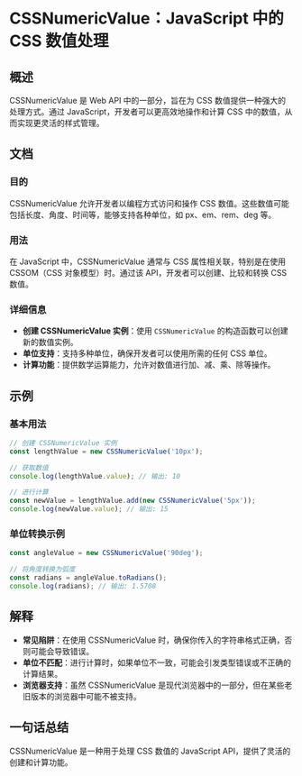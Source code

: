 <!--
Meta Description: # CSSNumericValue：JavaScript 中的 CSS 数值处理 ## 概述 CSSNumericValue 是 Web API 中的一部分，旨在为 CSS 数值提供一种强大的处理方式。通过 JavaScript，开发者可以更高效地操作和计算 CSS 中的数值，从而实现更灵活的样式管...
Meta Keywords: cssnumericvalue, css, javascript, const, api
-->

# CSSNumericValue：JavaScript 中的 CSS 数值处理

## 概述
CSSNumericValue 是 Web API 中的一部分，旨在为 CSS 数值提供一种强大的处理方式。通过 JavaScript，开发者可以更高效地操作和计算 CSS 中的数值，从而实现更灵活的样式管理。

## 文档
### 目的
CSSNumericValue 允许开发者以编程方式访问和操作 CSS 数值。这些数值可能包括长度、角度、时间等，能够支持各种单位，如 px、em、rem、deg 等。

### 用法
在 JavaScript 中，CSSNumericValue 通常与 CSS 属性相关联，特别是在使用 CSSOM（CSS 对象模型）时。通过该 API，开发者可以创建、比较和转换 CSS 数值。

### 详细信息
- **创建 CSSNumericValue 实例**：使用 `CSSNumericValue` 的构造函数可以创建新的数值实例。
- **单位支持**：支持多种单位，确保开发者可以使用所需的任何 CSS 单位。
- **计算功能**：提供数学运算能力，允许对数值进行加、减、乘、除等操作。

## 示例
### 基本用法
```javascript
// 创建 CSSNumericValue 实例
const lengthValue = new CSSNumericValue('10px');

// 获取数值
console.log(lengthValue.value); // 输出: 10

// 进行计算
const newValue = lengthValue.add(new CSSNumericValue('5px'));
console.log(newValue.value); // 输出: 15
```

### 单位转换示例
```javascript
const angleValue = new CSSNumericValue('90deg');

// 将角度转换为弧度
const radians = angleValue.toRadians();
console.log(radians); // 输出: 1.5708
```

## 解释
- **常见陷阱**：在使用 CSSNumericValue 时，确保你传入的字符串格式正确，否则可能会导致错误。
- **单位不匹配**：进行计算时，如果单位不一致，可能会引发类型错误或不正确的计算结果。
- **浏览器支持**：虽然 CSSNumericValue 是现代浏览器中的一部分，但在某些老旧版本的浏览器中可能不被支持。

## 一句话总结
CSSNumericValue 是一种用于处理 CSS 数值的 JavaScript API，提供了灵活的创建和计算功能。